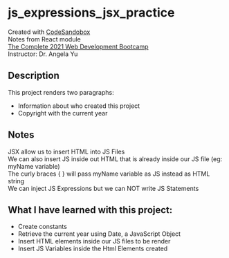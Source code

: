 # js_expressions_jsx_practice
Created with [CodeSandobox](https://codesandbox.io/)      
Notes from React module     
[The Complete 2021 Web Development Bootcamp](https://www.udemy.com/course/the-complete-web-development-bootcamp/)  
Instructor: Dr. Angela Yu        

## Description
This project renders two paragraphs:
* Information about who created this project
* Copyright with the current year

## Notes
JSX allow us to insert HTML into JS Files      
We can also insert JS inside out HTML that is already inside our JS file (eg: myName variable)     
The curly braces { } will pass myName variable as JS instead as HTML string       
We can inject JS Expressions but we can NOT write JS Statements    

## What I have learned with this project:
* Create constants
* Retrieve the current year using Date, a JavaScript Object
* Insert HTML elements inside our JS files to be render 
* Insert JS Variables inside the Html Elements created 
